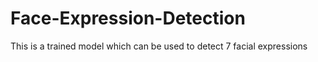 # Face-Expression-Detection
This is a trained model which can be used to detect 7 facial expressions
